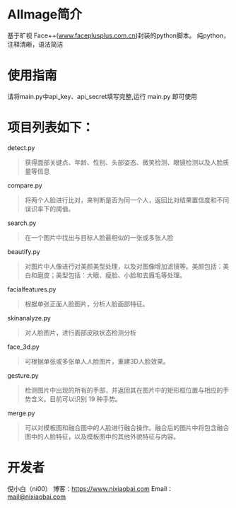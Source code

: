 # AIImage简介
基于旷视 Face++(www.faceplusplus.com.cn)封装的python脚本。
纯python，注释清晰，语法简洁

# 使用指南
请将main.py中api_key、api_secret填写完整,运行 main.py 即可使用

# 项目列表如下：
detect.py
> 获得面部关键点、年龄、性别、头部姿态、微笑检测、眼镜检测以及人脸质量等信息

compare.py
> 将两个人脸进行比对，来判断是否为同一个人，返回比对结果置信度和不同误识率下的阈值。

search.py
> 在一个图片中找出与目标人脸最相似的一张或多张人脸

beautify.py
> 对图片中人像进行对美颜美型处理，以及对图像增加滤镜等。美颜包括：美白和磨皮；美型包括：大眼、瘦脸、小脸和去眉毛等处理。

facialfeatures.py
> 根据单张正面人脸图片，分析人脸面部特征。

skinanalyze.py
> 对人脸图片，进行面部皮肤状态检测分析

face_3d.py
> 可根据单张或多张单人人脸图片，重建3D人脸效果。

gesture.py
> 检测图片中出现的所有的手部，并返回其在图片中的矩形框位置与相应的手势含义。目前可以识别 19 种手势。

merge.py
> 可以对模板图和融合图中的人脸进行融合操作。融合后的图片中将包含融合图中的人脸特征，以及模板图中的其他外貌特征与内容。

# 开发者
倪小白（ni00）
博客：https://www.nixiaobai.com
Email：mail@nixiaobai.com
